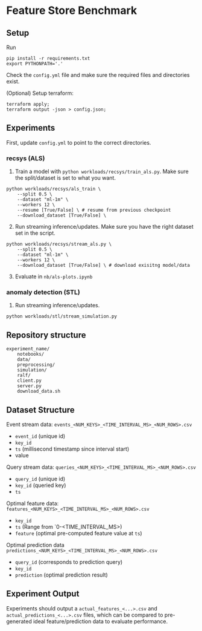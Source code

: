 # Feature Store Benchmark 

## Setup 

Run 
```
pip install -r requirements.txt
export PYTHONPATH='.'
```
Check the `config.yml` file and make sure the required files and directories exist. 


(Optional) Setup terraform: 
```
terraform apply;
terraform output -json > config.json;
```

## Experiments 
First, update `config.yml` to point to the correct directories. 

### recsys (ALS) 
1. Train a model with `python workloads/recsys/train_als.py`. Make sure the split/dataset is set to what you want. 
```
python workloads/recsys/als_train \
    --split 0.5 \
    --dataset "ml-1m" \
    --workers 12 \ 
    --resume [True/False] \ # resume from previous checkpoint
    --download_dataset [True/False] \
```
2. Run streaming inference/updates. Make sure you have the right dataset set in the script.

```
python workloads/recsys/stream_als.py \
    --split 0.5 \
    --dataset "ml-1m" \
    --workers 12 \ 
    --download_dataset [True/False] \ # download exisitng model/data
```

3. Evaluate in `nb/als-plots.ipynb`

### anomaly detection (STL) 
1. Run streaming inference/updates.

```
python workloads/stl/stream_simulation.py
```


## Repository structure 

```
experiment_name/ 
    notebooks/ 
    data/ 
    preprocessing/
    simulation/
    ralf/
	client.py
	server.py
    download_data.sh 
```


## Dataset Structure 

Event stream data: `events_<NUM_KEYS>_<TIME_INTERVAL_MS>_<NUM_ROWS>.csv`
* `event_id` (unique id)
* `key_id` 
* `ts` (millisecond timestamp since interval start) 
* value 

Query stream data: `queries_<NUM_KEYS>_<TIME_INTERVAL_MS>_<NUM_ROWS>.csv`
* `query_id` (unique id)
* `key_id` (queried key)
* `ts` 

Optimal feature data: `features_<NUM_KEYS>_<TIME_INTERVAL_MS>_<NUM_ROWS>.csv`
* `key_id` 
* `ts`  (Range from `0-<TIME_INTERVAL_MS>)
* `feature` (optimal pre-computed feature value at `ts`) 

Optimal prediction data `predictions_<NUM_KEYS>_<TIME_INTERVAL_MS>_<NUM_ROWS>.csv`
* `query_id` (corresponds to prediction query)
* `key_id`
* `prediction` (optimal prediction result)

## Experiment Output 
Experiments should output a `actual_features_<...>.csv` and `actual_predictions_<...>.csv` files, which can be compared to pre-generated ideal feature/prediction data to evaluate performance. 






 



